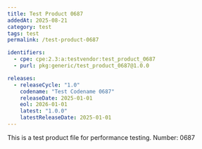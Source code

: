 ```yaml
---
title: Test Product 0687
addedAt: 2025-08-21
category: test
tags: test
permalink: /test-product-0687

identifiers:
  - cpe: cpe:2.3:a:testvendor:test_product_0687
  - purl: pkg:generic/test_product_0687@1.0.0

releases:
  - releaseCycle: "1.0"
    codename: "Test Codename 0687"
    releaseDate: 2025-01-01
    eol: 2026-01-01
    latest: "1.0.0"
    latestReleaseDate: 2025-01-01
---
```


This is a test product file for performance testing. Number: 0687
